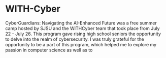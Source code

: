# WITH-Cyber

CyberGuardians: Navigating the AI-Enhanced Future was a free summer camp hosted by SJSU and the WITHCyber team that took place from July 22 - July 26. This program gave rising high school seniors the opportunity to delve into the realm of cybersecurity. I was truly grateful for the opportunity to be a part of this program, which helped me to explore my passion in computer science as well as to  
